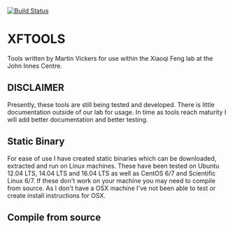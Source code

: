 [![Build Status](https://travis-ci.org/martinjvickers/xftools.svg?branch=master)](https://travis-ci.org/martinjvickers/xftools)

# XFTOOLS

Tools written by Martin Vickers for use within the Xiaoqi Feng lab at the John Innes Centre.

## DISCLAIMER

Presently, these tools are still being tested and developed. There is little documentation outside of our lab for usage. In time as tools reach maturity I will add better documentation and better testing.

## Static Binary

For ease of use I have created static binaries which can be downloaded, extracted and run on Linux machines. These have been tested on Ubuntu 12.04 LTS, 14.04 LTS and 16.04 LTS as well as CentOS 6/7 and Scientific Linux 6/7. If these don't work on your machine you may need to compile from source. As I don't have a OSX machine I've not been able to test or create install instructions for OSX.

## Compile from source
